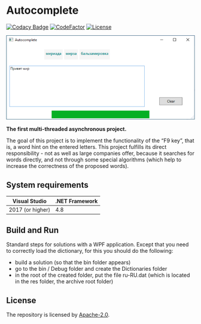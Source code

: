 # Autocomplete

[//]: # (Badges)

[![Codacy Badge](https://api.codacy.com/project/badge/Grade/3b0706a6d5ac4936bf5c5f6b3d579b3d)](https://www.codacy.com/manual/liannoi/autocomplete?utm_source=github.com&amp;utm_medium=referral&amp;utm_content=liannoi/autocomplete&amp;utm_campaign=Badge_Grade)
[![CodeFactor](https://www.codefactor.io/repository/github/liannoi/autocomplete/badge)](https://www.codefactor.io/repository/github/liannoi/autocomplete)
[![License](https://img.shields.io/badge/License-Apache%202.0-blue.svg)](https://github.com/liannoi/autocomplete/blob/master/LICENSE)

[//]: # (Snapshot of the program)

![](https://github.com/liannoi/autocomplete/blob/master/res/screenshot.png)

[//]: # (Short description)

**The first multi-threaded asynchronous project.**

The goal of this project is to implement the functionality of the “F9 key”,
that is, a word hint on the entered letters. This project fulfills its direct
responsibility - not as well as large companies offer, because it searches for
words directly, and not through some special algorithms (which help to increase
the correctness of the proposed words).

[//]: # (Paragraphs)

## System requirements

| Visual Studio    | .NET Framework         |
|------------------|------------------------|
| 2017 (or higher) | 4.8                    |

## Build and Run

Standard steps for solutions with a WPF application. Except that you need to correctly load the dictionary, for this you should do the following:

- build a solution (so that the bin folder appears)
- go to the bin / Debug folder and create the Dictionaries folder
- in the root of the created folder, put the file ru-RU.dat (which is located in the res folder, the archive root folder)

## License

The repository is licensed by [Apache-2.0](https://github.com/liannoi/autocomplete/blob/master/LICENSE).

